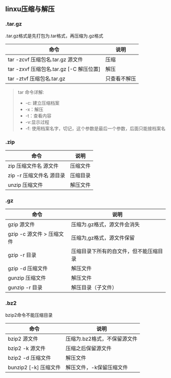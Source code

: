 ## linxu压缩与解压

### .tar.gz
.tar.gz格式是先打包为.tar格式，再压缩为.gz格式

| 命令 | 说明 |
| --- | --- |
| tar -zcvf 压缩包名.tar.gz 源文件 | 压缩 |
| tar -zxvf 压缩包名.tar.gz [-C 解压位置] | 解压 |
| tar -ztvf 压缩包名.tar.gz | 只查看不解压 |


> tar 命令详解:
>    * -c: 建立压缩档案
>    * -x：解压
>    * -t：查看内容
>    * -v:显示过程
>    * -f: 使用档案名字，切记，这个参数是最后一个参数，后面只能接档案名

### .zip
| 命令 | 说明 |
| --- | --- |
| zip 压缩文件名 源文件 | 压缩文件 |
| zip -r 压缩文件名 源目录 | 压缩目录 |
| unzip 压缩文件 | 解压文件|


### .gz
| 命令 | 说明 |
| --- | --- |
| gzip 源文件 | 压缩为.gz格式，源文件会消失 |
| gzip -c 源文件 > 压缩文件 | 压缩为,gz格式，源文件保留 |
| gzip -r 目录 | 压缩目录下所有的自文件，但不能压缩目录 |
| gzip -d 压缩文件 | 解压文件 |
| gunzip 压缩文件 | 解压文件 |
| gunzip -r 目录 | 解压目录（子文件） | 

### .bz2
bzip2命令不能压缩目录

| 命令 | 说明 |
| --- | --- |
| bzip2 源文件 | 压缩为.bz2格式，不保留源文件 |
| bzip2 -k 源文件 | 压缩之后保留源文件 |
| bzip2 -d 压缩文件 | 解压文件 |
| bunzip2 [-k] 压缩文件 | 解压文件，-k保留压缩文件 |